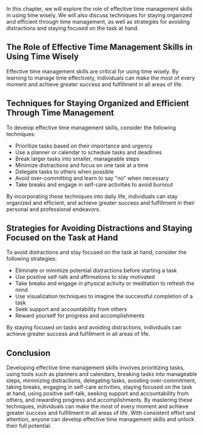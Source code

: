 
In this chapter, we will explore the role of effective time management skills in using time wisely. We will also discuss techniques for staying organized and efficient through time management, as well as strategies for avoiding distractions and staying focused on the task at hand.

The Role of Effective Time Management Skills in Using Time Wisely
-----------------------------------------------------------------

Effective time management skills are critical for using time wisely. By learning to manage time effectively, individuals can make the most of every moment and achieve greater success and fulfillment in all areas of life.

Techniques for Staying Organized and Efficient Through Time Management
----------------------------------------------------------------------

To develop effective time management skills, consider the following techniques:

* Prioritize tasks based on their importance and urgency
* Use a planner or calendar to schedule tasks and deadlines
* Break larger tasks into smaller, manageable steps
* Minimize distractions and focus on one task at a time
* Delegate tasks to others when possible
* Avoid over-committing and learn to say "no" when necessary
* Take breaks and engage in self-care activities to avoid burnout

By incorporating these techniques into daily life, individuals can stay organized and efficient, and achieve greater success and fulfillment in their personal and professional endeavors.

Strategies for Avoiding Distractions and Staying Focused on the Task at Hand
----------------------------------------------------------------------------

To avoid distractions and stay focused on the task at hand, consider the following strategies:

* Eliminate or minimize potential distractions before starting a task
* Use positive self-talk and affirmations to stay motivated
* Take breaks and engage in physical activity or meditation to refresh the mind
* Use visualization techniques to imagine the successful completion of a task
* Seek support and accountability from others
* Reward yourself for progress and accomplishments

By staying focused on tasks and avoiding distractions, individuals can achieve greater success and fulfillment in all areas of life.

Conclusion
----------

Developing effective time management skills involves prioritizing tasks, using tools such as planners and calendars, breaking tasks into manageable steps, minimizing distractions, delegating tasks, avoiding over-commitment, taking breaks, engaging in self-care activities, staying focused on the task at hand, using positive self-talk, seeking support and accountability from others, and rewarding progress and accomplishments. By mastering these techniques, individuals can make the most of every moment and achieve greater success and fulfillment in all areas of life. With consistent effort and attention, anyone can develop effective time management skills and unlock their full potential.
